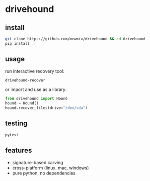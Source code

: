 # drivehound

## install

```sh
git clone https://github.com/mewmix/drivehound && cd drivehound
pip install .
```

## usage

run interactive recovery tool:

```sh
drivehound-recover
```

or import and use as a library:

```python
from drivehound import Hound
hound = Hound()
hound.recover_files(drive="/dev/sda")
```

## testing

```sh
pytest
```

## features

- signature-based carving
- cross-platform (linux, mac, windows)
- pure python, no dependencies

